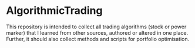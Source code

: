# AlgorithmicTrading
This repository is intended to collect all trading algorithms (stock or power marker) that I learned from other sources, authored or altered in one place. Further, it should also collect methods and scripts for portfolio optimisation.
